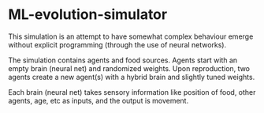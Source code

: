 # ML-evolution-simulator

This simulation is an attempt to have somewhat complex behaviour emerge without explicit programming (through the use of neural networks).

The simulation contains agents and food sources. Agents start with an empty brain (neural net) and randomized weights.
Upon reproduction, two agents create a new agent(s) with a hybrid brain and slightly tuned weights. 

Each brain (neural net) takes sensory information like position of food, other agents, age, etc as inputs, and the output is movement.
